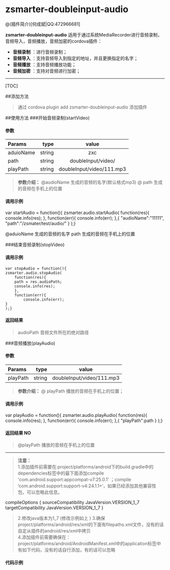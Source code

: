 # zsmarter-doubleinput-audio

@(插件简介)[何成斌|QQ:472966681]



**zsmarter-doubleinput-audio**
适用于通过系统MediaRecorder进行音频录制，音频导入，音频播放，音频加密的cordova插件：
 
- **音频录制** ：进行音频录制；
- **音频导入** ：支持音频导入到指定的地址，并且更换指定的名字；
- **音频播放** ：支持音频播放功能；
- **音频加密** ：支持对音频进行加密；


-------------------

[TOC]

##添加方法

> 通过   cordova plugin add zsmarter-doubleinput-audio  添加插件

##使用方法
###开始音频录制(startVideo)
#### 参数
| Params      |    type | value  |
| :-------- | --------:| :--: |
| aduioName  | string |  zxc   |
| path     |   string |  doubleInput/video/  |
| playPath     |   string |  doubleInput/video/111.mp3  |

 >**参数介绍：**
@audioName  生成的音频的名字(默认格式mp3)
@ path   生成的音频在手机上的位置

#### 调用示例
var startAudio = function(){
          zsmarter.audio.startAudio(
            function(res){
            console.info(res);
            },
            function(err){
             console.info(err);
            },{
            "audioName":"11111",
            "path":"/zsmater/test/audio/"
            }
            );}

 > 
 @aduioName  生成的音频的名字
path   生成的音频在手机上的位置

###结束音频录制(stopVideo)


#### 调用示例
    var stopAudio = function(){
    zsmarter.audio.stopAudio(
        function(res){
        path = res.audioPath;
        console.info(res);
        },
        function(err){
            console.info(err);
    }
    );}

#### 返回结果
> audioPath 音频文件所在的绝对路径

###音频播放(playAudio)
#### 参数
| Params      |    type | value  |
| :-------- | --------:| :--: |
| playPath     |   string |  doubleInput/video/111.mp3  |
 > **参数介绍：**
@ playPath   播放的音频在手机上的位置；

#### 调用示例

var playAudio = function(){
          zsmarter.audio.playAudio(
            function(res){
            console.info(res);
            },
            function(err){
             console.info(err);
            },{
            "playPath":path
            }
            );}
#### 返回结果 NO
>@playPath 播放的音频在手机上的位置





-------------------
> **注意：**       
1.添加插件前需要在:project/platforms/android下的build.gradle中的dependencies标签中的最下面添加compile 'com.android.support:appcompat-v7:25.0.1' ；compile ’com.android.support:support-v4:24.1.1+‘，如果已经添加其他兼容性包，可以忽略此信息。     

compileOptions {
sourceCompatibility JavaVersion.VERSION_1_7
targetCompatibility JavaVersion.VERSION_1_7
}

> 2.修改java版本为1_7  (修改示例如上 )
> 3.确保project/platforms/android/res/xml的下面有filepaths.xml文件，没有的话自定从插件的android/res/xml中拷贝       
> 4.添加插件前需要确保在：project/platforms/android/AndroidManifest.xml中的application标签中有如下代码，没有的话自行添加，有的话可以忽略        
#### 代码示例
<provider
android:name="android.support.v4.content.FileProvider"
android:authorities="${applicationId}.provider"
android:exported="false"
android:grantUriPermissions="true">
<meta-data
android:name="android.support.FILE_PROVIDER_PATHS"
android:resource="@xml/filepaths" />
</provider>

